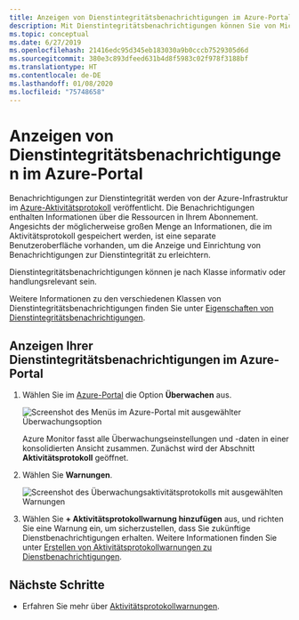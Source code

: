 ```yaml
---
title: Anzeigen von Dienstintegritätsbenachrichtigungen im Azure-Portal
description: Mit Dienstintegritätsbenachrichtigungen können Sie von Microsoft Azure veröffentlichte Dienstintegritätsmeldungen anzeigen.
ms.topic: conceptual
ms.date: 6/27/2019
ms.openlocfilehash: 21416edc95d345eb183030a9b0cccb7529305d6d
ms.sourcegitcommit: 380e3c893dfeed631b4d8f5983c02f978f3188bf
ms.translationtype: HT
ms.contentlocale: de-DE
ms.lasthandoff: 01/08/2020
ms.locfileid: "75748658"
---
```

# <a name="view-service-health-notifications-by-using-the-azure-portal"></a>Anzeigen von Dienstintegritätsbenachrichtigungen im Azure-Portal

Benachrichtigungen zur Dienstintegrität werden von der Azure-Infrastruktur im [Azure-Aktivitätsprotokoll](../azure-monitor/platform/platform-logs-overview.md) veröffentlicht.  Die Benachrichtigungen enthalten Informationen über die Ressourcen in Ihrem Abonnement. Angesichts der möglicherweise großen Menge an Informationen, die im Aktivitätsprotokoll gespeichert werden, ist eine separate Benutzeroberfläche vorhanden, um die Anzeige und Einrichtung von Benachrichtigungen zur Dienstintegrität zu erleichtern. 

Dienstintegritätsbenachrichtigungen können je nach Klasse informativ oder handlungsrelevant sein.

Weitere Informationen zu den verschiedenen Klassen von Dienstintegritätsbenachrichtigungen finden Sie unter [Eigenschaften von Dienstintegritätsbenachrichtigungen](service-health-notifications-properties.md).

## <a name="view-your-service-health-notifications-in-the-azure-portal"></a>Anzeigen Ihrer Dienstintegritätsbenachrichtigungen im Azure-Portal

1. Wählen Sie im [Azure-Portal](https://portal.azure.com) die Option **Überwachen** aus.

    ![Screenshot des Menüs im Azure-Portal mit ausgewählter Überwachungsoption](./media/service-notifications/home-monitor.png)

    Azure Monitor fasst alle Überwachungseinstellungen und -daten in einer konsolidierten Ansicht zusammen. Zunächst wird der Abschnitt **Aktivitätsprotokoll** geöffnet.

1. Wählen Sie **Warnungen**.

    ![Screenshot des Überwachungsaktivitätsprotokolls mit ausgewählten Warnungen](./media/service-notifications/service-health-summary.png)

1. Wählen Sie **+ Aktivitätsprotokollwarnung hinzufügen** aus, und richten Sie eine Warnung ein, um sicherzustellen, dass Sie zukünftige Dienstbenachrichtigungen erhalten. Weitere Informationen finden Sie unter [Erstellen von Aktivitätsprotokollwarnungen zu Dienstbenachrichtigungen](../azure-monitor/platform/alerts-activity-log-service-notifications.md).

## <a name="next-steps"></a>Nächste Schritte

* Erfahren Sie mehr über [Aktivitätsprotokollwarnungen](../azure-monitor/platform/activity-log-alerts.md).
